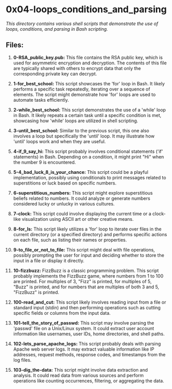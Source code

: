 # 0x04-loops_conditions_and_parsing

*This directory contains various shell scripts that demonstrate the use of loops, conditions, and parsing in Bash scripting.*

## Files:

1. **0-RSA_public_key.pub:** This file contains the RSA public key, which is used for asymmetric encryption and decryption. The contents of this file are typically shared with others to encrypt data that only the corresponding private key can decrypt.

2. **1-for_best_school:** This script showcases the 'for' loop in Bash. It likely performs a specific task repeatedly, iterating over a sequence of elements. The script might demonstrate how 'for' loops are used to automate tasks efficiently.

3. **2-while_best_school:** This script demonstrates the use of a 'while' loop in Bash. It likely repeats a certain task until a specific condition is met, showcasing how 'while' loops are utilized in shell scripting.

4. **3-until_best_school:**  Similar to the previous script, this one also involves a loop but specifically the 'until' loop. It may illustrate how 'until' loops work and when they are useful.

5. **4-if_9_say_hi:** This script probably involves conditional statements ('if' statements) in Bash. Depending on a condition, it might print "Hi" when the number 9 is encountered.

6. **5-4_bad_luck_8_is_your_chance:** This script could be a playful implementation, possibly using conditionals to print messages related to superstitions or luck based on specific numbers.

7. **6-superstitious_numbers:** This script might explore superstitious beliefs related to numbers. It could analyze or generate numbers considered lucky or unlucky in various cultures.

8. **7-clock:** This script could involve displaying the current time or a clock-like visualization using ASCII art or other creative means.

9. **8-for_ls:** This script likely utilizes a 'for' loop to iterate over files in the current directory (or a specified directory) and performs specific actions on each file, such as listing their names or properties.

10. **9-to_file_or_not_to_file:** This script might deal with file operations, possibly prompting the user for input and deciding whether to store the input in a file or display it directly.

11. **10-fizzbuzz:** FizzBuzz is a classic programming problem. This script probably implements the FizzBuzz game, where numbers from 1 to 100 are printed. For multiples of 3, "Fizz" is printed, for multiples of 5, "Buzz" is printed, and for numbers that are multiples of both 3 and 5, "FizzBuzz" is printed.

12. **100-read_and_cut:** This script likely involves reading input from a file or standard input (stdin) and then performing operations such as cutting specific fields or columns from the input data.

13. **101-tell_the_story_of_passwd:** This script may involve parsing the 'passwd' file on a Unix/Linux system. It could extract user account information like usernames, user IDs, home directories, and shell paths.

14. **102-lets_parse_apache_logs:** This script probably deals with parsing Apache web server logs. It may extract valuable information like IP addresses, request methods, response codes, and timestamps from the log files.

15. **103-dig_the-data:** This script might involve data extraction and analysis. It could read data from various sources and perform operations like counting occurrences, filtering, or aggregating the data.
